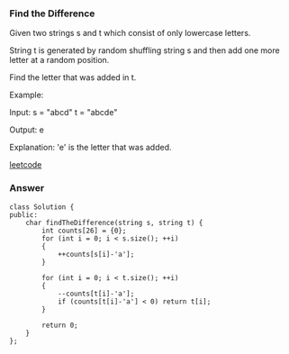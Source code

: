 ### Find the Difference
Given two strings s and t which consist of only lowercase letters.

String t is generated by random shuffling string s and then add one more letter at a random position.

Find the letter that was added in t.

Example:

Input:
s = "abcd"
t = "abcde"

Output:
e

Explanation:
'e' is the letter that was added.


[leetcode](https://leetcode.com/problems/find-the-difference/description/)

### Answer 

	class Solution {
	public:
	    char findTheDifference(string s, string t) {
	        int counts[26] = {0};
	        for (int i = 0; i < s.size(); ++i)
	        {
	            ++counts[s[i]-'a'];
	        }
	        
	        for (int i = 0; i < t.size(); ++i)
	        {
	            --counts[t[i]-'a'];
	            if (counts[t[i]-'a'] < 0) return t[i];
	        }
	        
	        return 0;
	    }
	};